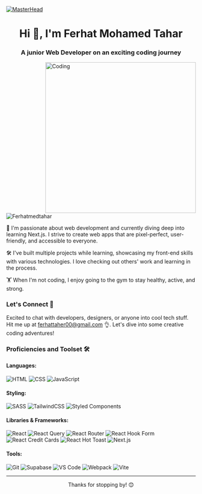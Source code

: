 [![MasterHead](https://visme.co/blog/wp-content/uploads/2019/10/animated-presentation-software-header.gif)]()

<h1 align="center">Hi 👋, I'm Ferhat Mohamed Tahar</h1>
<h3 align="center">A junior Web Developer on an exciting coding journey</h3>

<img align="right" alt="Coding" width="400" src="https://miro.medium.com/max/680/0*7Q3yvSIv_t0ioJ-Z.gif"/>

<p align="left"> <img src="https://komarev.com/ghpvc/?username=Ferhatmedtahar&label=Profile%20views&color=0e75b6&style=flat" alt="Ferhatmedtahar" /> </p>

<p align="left">
🚀 I'm passionate about web development and currently diving deep into learning Next.js. I strive to create web apps that are pixel-perfect, user-friendly, and accessible to everyone.
</p>

<p align="left">
🛠️ I've built multiple projects while learning, showcasing my front-end skills with various technologies. I love checking out others' work and learning in the process.
</p>

<p align="left">
🏋️ When I'm not coding, I enjoy going to the gym to stay healthy, active, and strong.
</p>

<h3 align="left">Let's Connect 🤝</h3>

<p align="left">
Excited to chat with developers, designers, or anyone into cool tech stuff. Hit me up at <a href="mailto:ferhattaher00@gmail.com">ferhattaher00@gmail.com</a> 👌. Let's dive into some creative coding adventures!
</p>

<h3 align="left">Proficiencies and Toolset 🛠️</h3>

<h4 align="left">Languages:</h4>
<p align="left">
    <img src="https://img.shields.io/badge/html-%23E34F26.svg?style=for-the-badge&logo=html5&logoColor=white" alt="HTML" />
    <img src="https://img.shields.io/badge/css-%231572B6.svg?style=for-the-badge&logo=css3&logoColor=white" alt="CSS" />
    <img src="https://img.shields.io/badge/javascript-%23323330.svg?style=for-the-badge&logo=javascript&logoColor=%23F7DF1E" alt="JavaScript" />
</p>

<h4 align="left">Styling:</h4>
<p align="left">
    <img src="https://img.shields.io/badge/SASS-hotpink.svg?style=for-the-badge&logo=SASS&logoColor=white" alt="SASS" />
    <img src="https://img.shields.io/badge/tailwindcss-%2338B2AC.svg?style=for-the-badge&logo=tailwind-css&logoColor=white" alt="TailwindCSS" />
    <img src="https://img.shields.io/badge/styled--components-%23DB7093.svg?style=for-the-badge&logo=styled-components&logoColor=white" alt="Styled Components" />
</p>

<h4 align="left">Libraries & Frameworks:</h4>
<p align="left">
    <img src="https://img.shields.io/badge/react-%2320232a.svg?style=for-the-badge&logo=react&logoColor=%2361DAFB" alt="React" />
    <img src="https://img.shields.io/badge/react--query-%23FF4154.svg?style=for-the-badge&logo=react-query&logoColor=white" alt="React Query" />
    <img src="https://img.shields.io/badge/react--router-%23CA4245.svg?style=for-the-badge&logo=react-router&logoColor=white" alt="React Router" />
    <img src="https://img.shields.io/badge/react--hook--form-%23EC5990.svg?style=for-the-badge&logo=react-hook-form&logoColor=white" alt="React Hook Form" />
    <img src="https://img.shields.io/badge/react--credit--cards-%23FF385C.svg?style=for-the-badge&logo=react-credit-cards&logoColor=white" alt="React Credit Cards" />
    <img src="https://img.shields.io/badge/react--hot--toast-%23F28B0A.svg?style=for-the-badge&logo=react-hot-toast&logoColor=white" alt="React Hot Toast" />
    <img src="https://img.shields.io/badge/next.js-%23000000.svg?style=for-the-badge&logo=next.js&logoColor=white" alt="Next.js" />
</p>

<h4 align="left">Tools:</h4>
<p align="left">
    <img src="https://img.shields.io/badge/git-%23F05033.svg?style=for-the-badge&logo=git&logoColor=white" alt="Git" />
    <img src="https://img.shields.io/badge/supabase-%2300FC8A.svg?style=for-the-badge&logo=supabase&logoColor=white" alt="Supabase" />
    <img src="https://img.shields.io/badge/VS%20Code-0078d7.svg?style=for-the-badge&logo=visual-studio-code&logoColor=white" alt="VS Code" />
    <img src="https://img.shields.io/badge/webpack-%238DD6F9.svg?style=for-the-badge&logo=webpack&logoColor=black" alt="Webpack" />
    <img src="https://img.shields.io/badge/vite-%23FFC20E.svg?style=for-the-badge&logo=vite&logoColor=white" alt="Vite" />
</p>

---

<p align="center">Thanks for stopping by! 😊</p>

